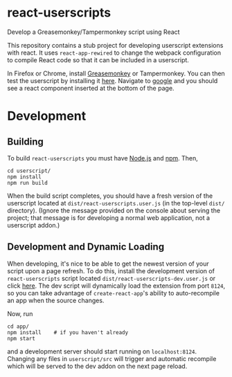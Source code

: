 # react-userscripts
Develop a Greasemonkey/Tampermonkey script using React

This repository contains a stub project for developing userscript extensions with react. It uses
`react-app-rewired` to change the webpack configuration to compile React code so that it can be
included in a userscript.

In Firefox or Chrome, install [Greasemonkey](https://addons.mozilla.org/en-CA/firefox/addon/greasemonkey/) or Tampermonkey.
You can then test the userscript by installing it [here](https://github.com/siefkenj/crowdmark-addons/raw/master/dist/react-userscripts.user.js).
Navigate to [google](https://www.google.com) and you should see a react component inserted at the bottom of the page.

# Development

## Building

To build `react-userscripts` you must have [Node.js](https://nodejs.org/en/download/) and [npm](https://docs.npmjs.com/downloading-and-installing-node-js-and-npm).
Then,

```
cd userscript/
npm install
npm run build
```

When the build script completes, you should have a fresh version of the userscript located at `dist/react-userscripts.user.js`
(in the top-level `dist/` directory). (Ignore the message provided on the console about serving the project; that message is for
developing a normal web application, not a userscript addon.)

## Development and Dynamic Loading

When developing, it's nice to be able to get the newest version of your script upon a page
refresh. To do this, install the development version of `react-userscripts` script located
`dist/react-userscripts-dev.user.js` or click [here](https://github.com/siefkenj/crowdmark-addons/raw/master/dist/react-userscripts-dev.user.js).
The dev script will dynamically load the extension from port `8124`, so you can take advantage of
`create-react-app`'s ability to auto-recompile an app when the source changes.

Now, run

```
cd app/
npm install    # if you haven't already
npm start
```

and a development server should start running on `localhost:8124`. Changing any files in `userscript/src` will trigger
and automatic recompile which will be served to the dev addon on the next page reload.
